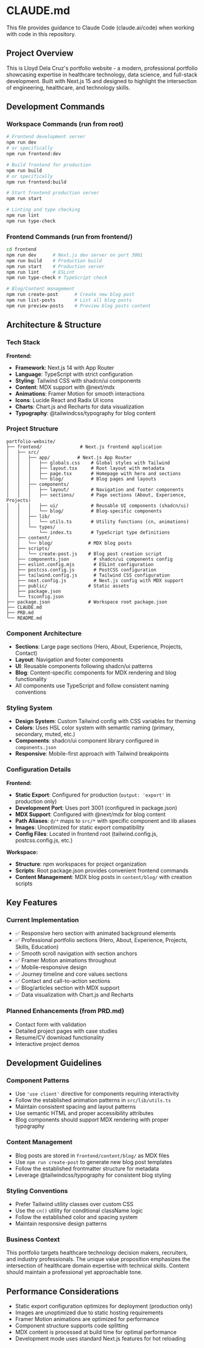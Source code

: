 # CLAUDE.md

This file provides guidance to Claude Code (claude.ai/code) when working with code in this repository.

## Project Overview

This is Lloyd Dela Cruz's portfolio website - a modern, professional portfolio showcasing expertise in healthcare technology, data science, and full-stack development. Built with Next.js 15 and designed to highlight the intersection of engineering, healthcare, and technology skills.

## Development Commands

### Workspace Commands (run from root)
```bash
# Frontend development server
npm run dev
# or specifically
npm run frontend:dev

# Build frontend for production
npm run build
# or specifically
npm run frontend:build

# Start frontend production server
npm run start

# Linting and type checking
npm run lint
npm run type-check

```

### Frontend Commands (run from frontend/)
```bash
cd frontend
npm run dev      # Next.js dev server on port 3001
npm run build    # Production build
npm run start    # Production server
npm run lint     # ESLint
npm run type-check # TypeScript check

# Blog/Content management
npm run create-post      # Create new blog post
npm run list-posts       # List all blog posts
npm run preview-posts    # Preview blog posts content
```


## Architecture & Structure

### Tech Stack
**Frontend:**
- **Framework**: Next.js 14 with App Router
- **Language**: TypeScript with strict configuration
- **Styling**: Tailwind CSS with shadcn/ui components
- **Content**: MDX support with @next/mdx
- **Animations**: Framer Motion for smooth interactions
- **Icons**: Lucide React and Radix UI icons
- **Charts**: Chart.js and Recharts for data visualization
- **Typography**: @tailwindcss/typography for blog content


### Project Structure
```
portfolio-website/
├── frontend/              # Next.js frontend application
│   ├── src/
│   │   ├── app/          # Next.js App Router
│   │   │   ├── globals.css    # Global styles with Tailwind
│   │   │   ├── layout.tsx     # Root layout with metadata
│   │   │   ├── page.tsx       # Homepage with hero and sections
│   │   │   └── blog/          # Blog pages and layouts
│   │   ├── components/
│   │   │   ├── layout/        # Navigation and footer components
│   │   │   ├── sections/      # Page sections (About, Experience, Projects)
│   │   │   ├── ui/            # Reusable UI components (shadcn/ui)
│   │   │   └── blog/          # Blog-specific components
│   │   ├── lib/
│   │   │   └── utils.ts       # Utility functions (cn, animations)
│   │   └── types/
│   │       └── index.ts       # TypeScript type definitions
│   ├── content/
│   │   └── blog/             # MDX blog posts
│   ├── scripts/
│   │   └── create-post.js    # Blog post creation script
│   ├── components.json         # shadcn/ui components config
│   ├── eslint.config.mjs       # ESLint configuration
│   ├── postcss.config.js       # PostCSS configuration  
│   ├── tailwind.config.js      # Tailwind CSS configuration
│   ├── next.config.js          # Next.js config with MDX support
│   ├── public/               # Static assets
│   ├── package.json
│   └── tsconfig.json
├── package.json              # Workspace root package.json
├── CLAUDE.md
├── PRD.md
└── README.md
```

### Component Architecture
- **Sections**: Large page sections (Hero, About, Experience, Projects, Contact) 
- **Layout**: Navigation and footer components
- **UI**: Reusable components following shadcn/ui patterns
- **Blog**: Content-specific components for MDX rendering and blog functionality
- All components use TypeScript and follow consistent naming conventions

### Styling System
- **Design System**: Custom Tailwind config with CSS variables for theming
- **Colors**: Uses HSL color system with semantic naming (primary, secondary, muted, etc.)
- **Components**: shadcn/ui component library configured in `components.json`
- **Responsive**: Mobile-first approach with Tailwind breakpoints

### Configuration Details
**Frontend:**
- **Static Export**: Configured for production (`output: 'export'` in production only)
- **Development Port**: Uses port 3001 (configured in package.json)
- **MDX Support**: Configured with @next/mdx for blog content
- **Path Aliases**: `@/*` maps to `src/*` with specific component and lib aliases
- **Images**: Unoptimized for static export compatibility
- **Config Files**: Located in frontend root (tailwind.config.js, postcss.config.js, etc.)

**Workspace:**
- **Structure**: npm workspaces for project organization
- **Scripts**: Root package.json provides convenient frontend commands
- **Content Management**: MDX blog posts in `content/blog/` with creation scripts

## Key Features

### Current Implementation
- ✅ Responsive hero section with animated background elements
- ✅ Professional portfolio sections (Hero, About, Experience, Projects, Skills, Education)
- ✅ Smooth scroll navigation with section anchors
- ✅ Framer Motion animations throughout
- ✅ Mobile-responsive design
- ✅ Journey timeline and core values sections
- ✅ Contact and call-to-action sections
- ✅ Blog/articles section with MDX support
- ✅ Data visualization with Chart.js and Recharts

### Planned Enhancements (from PRD.md)
- Contact form with validation
- Detailed project pages with case studies
- Resume/CV download functionality
- Interactive project demos

## Development Guidelines

### Component Patterns
- Use `'use client'` directive for components requiring interactivity
- Follow the established animation patterns in `src/lib/utils.ts`
- Maintain consistent spacing and layout patterns
- Use semantic HTML and proper accessibility attributes
- Blog components should support MDX rendering with proper typography

### Content Management
- Blog posts are stored in `frontend/content/blog/` as MDX files
- Use `npm run create-post` to generate new blog post templates
- Follow the established frontmatter structure for metadata
- Leverage @tailwindcss/typography for consistent blog styling

### Styling Conventions
- Prefer Tailwind utility classes over custom CSS
- Use the `cn()` utility for conditional className logic
- Follow the established color and spacing system
- Maintain responsive design patterns

### Business Context
This portfolio targets healthcare technology decision makers, recruiters, and industry professionals. The unique value proposition emphasizes the intersection of healthcare domain expertise with technical skills. Content should maintain a professional yet approachable tone.

## Performance Considerations
- Static export configuration optimizes for deployment (production only)
- Images are unoptimized due to static hosting requirements
- Framer Motion animations are optimized for performance
- Component structure supports code splitting
- MDX content is processed at build time for optimal performance
- Development mode uses standard Next.js features for hot reloading